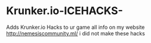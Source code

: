 # Krunker.io-ICEHACKS-
Adds Krunker.io Hacks to ur game 
all info on my website http://nemesiscommunity.ml/ 
i did not make these hacks
